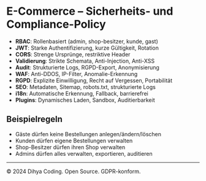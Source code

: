 # E-Commerce – Sicherheits- und Compliance-Policy

- **RBAC**: Rollenbasiert (admin, shop-besitzer, kunde, gast)
- **JWT**: Starke Authentifizierung, kurze Gültigkeit, Rotation
- **CORS**: Strenge Ursprünge, restriktive Header
- **Validierung**: Strikte Schemata, Anti-Injection, Anti-XSS
- **Audit**: Strukturierte Logs, RGPD-Export, Anonymisierung
- **WAF**: Anti-DDOS, IP-Filter, Anomalie-Erkennung
- **RGPD**: Explizite Einwilligung, Recht auf Vergessen, Portabilität
- **SEO**: Metadaten, Sitemap, robots.txt, strukturierte Logs
- **i18n**: Automatische Erkennung, Fallback, barrierefrei
- **Plugins**: Dynamisches Laden, Sandbox, Auditierbarkeit

## Beispielregeln
- Gäste dürfen keine Bestellungen anlegen/ändern/löschen
- Kunden dürfen eigene Bestellungen verwalten
- Shop-Besitzer dürfen ihren Shop verwalten
- Admins dürfen alles verwalten, exportieren, auditieren

---
© 2024 Dihya Coding. Open Source. GDPR-konform.
